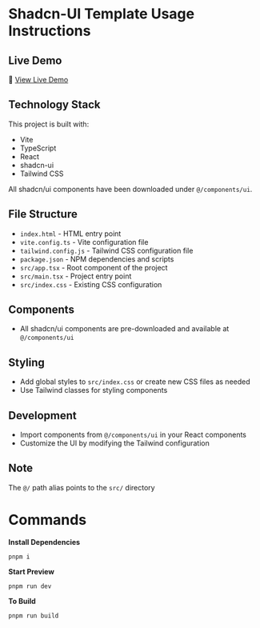 # Shadcn-UI Template Usage Instructions

## Live Demo
🚀 [View Live Demo](https://aquamarine-kataifi-f6496e.netlify.app/)

## Technology Stack
This project is built with:
- Vite
- TypeScript
- React
- shadcn-ui
- Tailwind CSS

All shadcn/ui components have been downloaded under `@/components/ui`.

## File Structure
- `index.html` - HTML entry point
- `vite.config.ts` - Vite configuration file
- `tailwind.config.js` - Tailwind CSS configuration file
- `package.json` - NPM dependencies and scripts
- `src/app.tsx` - Root component of the project
- `src/main.tsx` - Project entry point
- `src/index.css` - Existing CSS configuration

## Components
- All shadcn/ui components are pre-downloaded and available at `@/components/ui`

## Styling
- Add global styles to `src/index.css` or create new CSS files as needed
- Use Tailwind classes for styling components

## Development
- Import components from `@/components/ui` in your React components
- Customize the UI by modifying the Tailwind configuration

## Note
The `@/` path alias points to the `src/` directory

# Commands

**Install Dependencies**
```shell
pnpm i
```

**Start Preview**
```shell
pnpm run dev
```

**To Build**
```shell
pnpm run build
```
